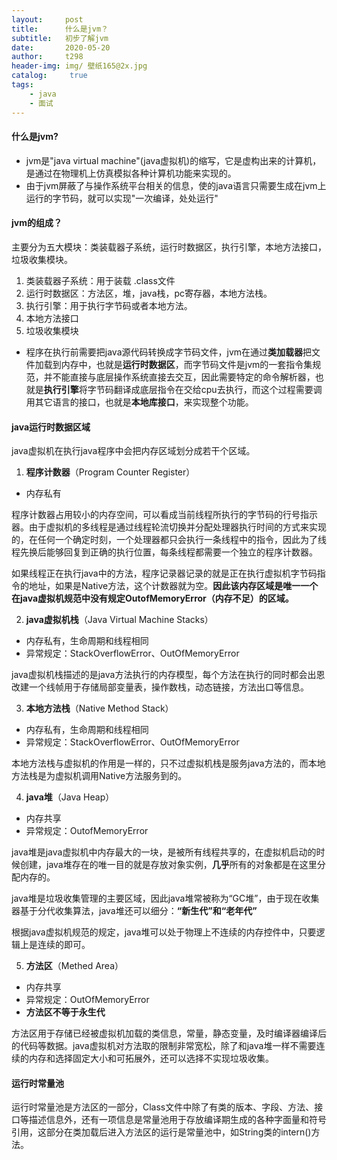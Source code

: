 ```yaml
---
layout:     post
title:      什么是jvm？
subtitle:   初步了解jvm
date:       2020-05-20
author:     t298
header-img: img/ 壁纸165@2x.jpg
catalog: 	 true
tags:
    - java
    - 面试
---
```

#### 什么是jvm?

- jvm是"java virtual machine"(java虚拟机)的缩写，它是虚构出来的计算机，是通过在物理机上仿真模拟各种计算机功能来实现的。
- 由于jvm屏蔽了与操作系统平台相关的信息，使的java语言只需要生成在jvm上运行的字节码，就可以实现"一次编译，处处运行"

#### jvm的组成？

主要分为五大模块：类装载器子系统，运行时数据区，执行引擎，本地方法接口，垃圾收集模块。

1. 类装载器子系统：用于装载 .class文件
2. 运行时数据区：方法区，堆，java栈，pc寄存器，本地方法栈。
3. 执行引擎：用于执行字节码或者本地方法。
4. 本地方法接口
5. 垃圾收集模块

- 程序在执行前需要把java源代码转换成字节码文件，jvm在通过**类加载器**把文件加载到内存中，也就是**运行时数据区**，而字节码文件是jvm的一套指令集规范，并不能直接与底层操作系统直接去交互，因此需要特定的命令解析器，也就是**执行引擎**将字节码翻译成底层指令在交给cpu去执行，而这个过程需要调用其它语言的接口，也就是**本地库接口**，来实现整个功能。

#### java运行时数据区域

java虚拟机在执行java程序中会把内存区域划分成若干个区域。



1. **程序计数器**（Program Counter Register）

- 内存私有

程序计数器占用较小的内存空间，可以看成当前线程所执行的字节码的行号指示器。由于虚拟机的多线程是通过线程轮流切换并分配处理器执行时间的方式来实现的，在任何一个确定时刻，一个处理器都只会执行一条线程中的指令，因此为了线程先换后能够回复到正确的执行位置，每条线程都需要一个独立的程序计数器。



如果线程正在执行java中的方法，程序记录器记录的就是正在执行虚拟机字节码指令的地址，如果是Native方法，这个计数器就为空。**因此该内存区域是唯一一个在java虚拟机规范中没有规定OutofMemoryError（内存不足）的区域。**



2. **java虚拟机栈**（Java Virtual Machine Stacks）

- 内存私有，生命周期和线程相同
- 异常规定：StackOverflowError、OutOfMemoryError

java虚拟机栈描述的是java方法执行的内存模型，每个方法在执行的同时都会出恩改建一个线帧用于存储局部变量表，操作数栈，动态链接，方法出口等信息。





3. **本地方法栈**（Native Method Stack）

- 内存私有，生命周期和线程相同
- 异常规定：StackOverflowError、OutOfMemoryError

本地方法栈与虚拟机的作用是一样的，只不过虚拟机栈是服务java方法的，而本地方法栈是为虚拟机调用Native方法服务到的。



4. **java堆**（Java Heap）

- 内存共享
- 异常规定：OutofMemoryError

java堆是java虚拟机中内存最大的一块，是被所有线程共享的，在虚拟机启动的时候创建，java堆存在的唯一目的就是存放对象实例，**几乎**所有的对象都是在这里分配内存的。

java堆是垃圾收集管理的主要区域，因此java堆常被称为“GC堆”，由于现在收集器基于分代收集算法，java堆还可以细分：**“新生代”和“老年代”**

根据java虚拟机规范的规定，java堆可以处于物理上不连续的内存控件中，只要逻辑上是连续的即可。



5. **方法区**（Methed Area）

- 内存共享
- 异常规定：OutOfMemoryError
- **方法区不等于永生代**

方法区用于存储已经被虚拟机加载的类信息，常量，静态变量，及时编译器编译后的代码等数据。java虚拟机对方法取的限制非常宽松，除了和java堆一样不需要连续的内存和选择固定大小和可拓展外，还可以选择不实现垃圾收集。





#### 运行时常量池

运行时常量池是方法区的一部分，Class文件中除了有类的版本、字段、方法、接口等描述信息外，还有一项信息是常量池用于存放编译期生成的各种字面量和符号引用，这部分在类加载后进入方法区的运行是常量池中，如String类的intern()方法。





